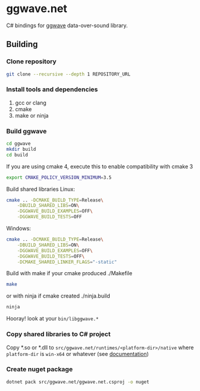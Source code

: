 # ggwave.net
C# bindings for [ggwave](https://github.com/ggerganov/ggwave) data-over-sound library.


## Building
### Clone repository 
```sh
git clone --recursive --depth 1 REPOSITORY_URL
```

### Install tools and dependencies
1. gcc or clang
2. cmake
3. make or ninja


### Build ggwave
```sh
cd ggwave
mkdir build
cd build
```
If you are using cmake 4, execute this to enable compatibility with cmake 3
```sh
export CMAKE_POLICY_VERSION_MINIMUM=3.5
```

Build shared libraries
Linux:
```sh
cmake .. -DCMAKE_BUILD_TYPE=Release\
    -DBUILD_SHARED_LIBS=ON\
    -DGGWAVE_BUILD_EXAMPLES=OFF\
    -DGGWAVE_BUILD_TESTS=OFF
```

Windows:
```sh
cmake .. -DCMAKE_BUILD_TYPE=Release\
    -DBUILD_SHARED_LIBS=ON\
    -DGGWAVE_BUILD_EXAMPLES=OFF\
    -DGGWAVE_BUILD_TESTS=OFF\
    -DCMAKE_SHARED_LINKER_FLAGS="-static"
```

Build with make if your cmake produced ./Makefile
```sh
make
```

or with ninja if cmake created ./ninja.build
```sh
ninja
```

Hooray! look at your `bin/libggwave.*`

### Copy shared libraries to C# project
Copy *.so or *.dll to `src/ggwave.net/runtimes/<platform-dir>/native` where `platform-dir` is `win-x64` or whatever (see [documentation](https://learn.microsoft.com/en-us/dotnet/core/rid-catalog#known-rids))


### Create nuget package
```sh
dotnet pack src/ggwave.net/ggwave.net.csproj -o nuget
```
